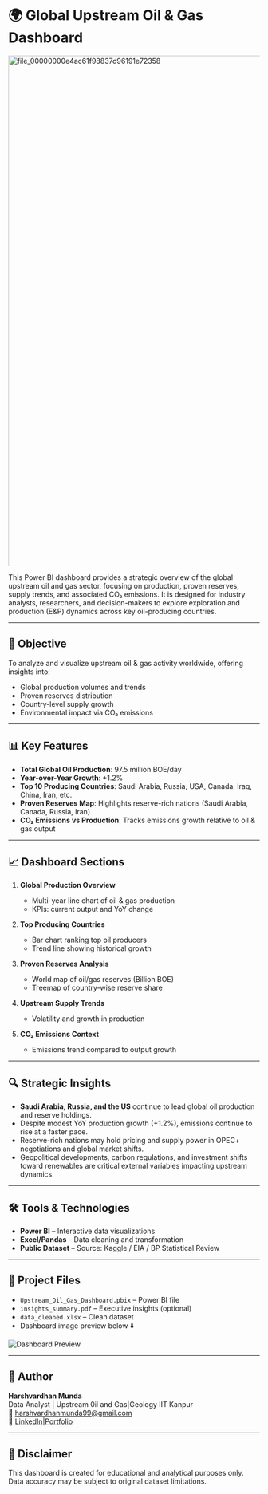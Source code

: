 # 🌍 Global Upstream Oil & Gas Dashboard

<img width="1536" height="1024" alt="file_00000000e4ac61f98837d96191e72358" src="https://github.com/user-attachments/assets/e71f50b1-3cd1-47ab-9190-5e1a7105f6d2" />

This Power BI dashboard provides a strategic overview of the global upstream oil and gas sector, focusing on production, proven reserves, supply trends, and associated CO₂ emissions. It is designed for industry analysts, researchers, and decision-makers to explore exploration and production (E&P) dynamics across key oil-producing countries.

---

## 📌 Objective

To analyze and visualize upstream oil & gas activity worldwide, offering insights into:
- Global production volumes and trends
- Proven reserves distribution
- Country-level supply growth
- Environmental impact via CO₂ emissions

---

## 📊 Key Features

- **Total Global Oil Production**: 97.5 million BOE/day  
- **Year-over-Year Growth**: +1.2%  
- **Top 10 Producing Countries**: Saudi Arabia, Russia, USA, Canada, Iraq, China, Iran, etc.  
- **Proven Reserves Map**: Highlights reserve-rich nations (Saudi Arabia, Canada, Russia, Iran)  
- **CO₂ Emissions vs Production**: Tracks emissions growth relative to oil & gas output  

---

## 📈 Dashboard Sections

1. **Global Production Overview**
   - Multi-year line chart of oil & gas production
   - KPIs: current output and YoY change

2. **Top Producing Countries**
   - Bar chart ranking top oil producers
   - Trend line showing historical growth

3. **Proven Reserves Analysis**
   - World map of oil/gas reserves (Billion BOE)
   - Treemap of country-wise reserve share

4. **Upstream Supply Trends**
   - Volatility and growth in production

5. **CO₂ Emissions Context**
   - Emissions trend compared to output growth

---

## 🔍 Strategic Insights

- **Saudi Arabia, Russia, and the US** continue to lead global oil production and reserve holdings.
- Despite modest YoY production growth (+1.2%), emissions continue to rise at a faster pace.
- Reserve-rich nations may hold pricing and supply power in OPEC+ negotiations and global market shifts.
- Geopolitical developments, carbon regulations, and investment shifts toward renewables are critical external variables impacting upstream dynamics.

---

## 🛠 Tools & Technologies

- **Power BI** – Interactive data visualizations  
- **Excel/Pandas** – Data cleaning and transformation  
- **Public Dataset** – Source: Kaggle / EIA / BP Statistical Review

---

## 📁 Project Files

- `Upstream_Oil_Gas_Dashboard.pbix` – Power BI file  
- `insights_summary.pdf` – Executive insights (optional)  
- `data_cleaned.xlsx` – Clean dataset  
- Dashboard image preview below ⬇️

![Dashboard Preview](./Global_Upstream_Oil_Gas.png)

---

## 👤 Author

**Harshvardhan Munda**  
Data Analyst | Upstream 0il and Gas|Geology IIT Kanpur  
📧 harshvardhanmunda99@gmail.com  
🔗 [LinkedIn](https://www.linkedin.com/in/harshvardhan-munda-98141a130/)|[Portfolio](https://yourportfolio.link)

---

## 📌 Disclaimer

This dashboard is created for educational and analytical purposes only. Data accuracy may be subject to original dataset limitations.
